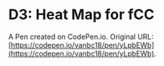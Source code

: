 # D3: Heat Map for fCC

A Pen created on CodePen.io. Original URL: [https://codepen.io/vanbc18/pen/yLpbEWb](https://codepen.io/vanbc18/pen/yLpbEWb).


